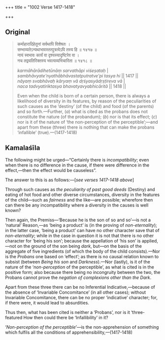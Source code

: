 +++
title = "1002 Verse 1417-1418"

+++
## Original 
>
> कर्माहारादिहेतूनां सर्वथापि विशेषतः ।  
> सम्भाव्यतेऽन्यथाभावस्तत्पुत्रत्वेऽपि तस्य हि ॥ १४१७ ॥  
> नायं स्वभावः कार्यं वा दृश्यस्यादृष्टिरेव वा ।  
> नच तद्व्यतिरिक्तस्य भवत्यव्यभिचारिता ॥ १४१८ ॥ 
>
> *karmāhārādihetūnāṃ sarvathāpi viśeṣataḥ* \|  
> *sambhāvyate'nyathābhāvastatputratve'pi tasya hi* \|\| 1417 \|\|  
> *nāyaṃ svabhāvaḥ kāryaṃ vā dṛśyasyādṛṣṭireva vā* \|  
> *naca tadvyatiriktasya bhavatyavyabhicāritā* \|\| 1418 \|\| 
>
> Even when the child is born of a certain person, there is always a likelihood of diversity in its features, by reason of the peculiarities of such causes as the ‘destiny’ (of the child) and food (of the parents) and so forth.—Further, (*a*) what is cited as the probans does not constitute the nature (of the probandum); (*b*) nor is that its effect; (*c*) nor is it of the nature of ‘the non-perception of the perceptible’;—and apart from these (three) there is nothing that can make the probans ‘infallible’ (true).—(1417-1418)



## Kamalaśīla

The following might be urged—“Certainly there is *incompatibility*; even when there is no difference in the cause, if there were difference in the effect,—then the effect would be causeless”.

The answer to this is as follows:—[*see verses 1417-1418 above*]

Through such causes as *the peculiarity of past good deeds* (Destiny) and eating of hot food and other diverse circumstances, diversity in the features of the child—such as *fairness* and the like—are possible; wherefore then can there be any incompatibility where a diversity in the causes is well known?

Then again, the Premiss—‘Because he is the son of so and so’—is not a ‘natural’ Reason,—as ‘being a product’ is (in the proving of *non-eternality*); in the latter case, ‘being a product’ can have no other character save that of *non-eternality*; while in the case in question it is not that there is no other character for ‘being his son’; because the appellation of ‘his son’ is applied,—not on the ground of the son being *dark*, but—on the basis of the aggregate of five ingredients (of which the body of the child consists).—Nor is the *Probans* one based on ‘effect’; as there is no causal relation known to subsist (between *Being his son* and *Darkness*).—Nor (lastly), is it of the nature of the ‘*non-perception* of the perceptible’, as what is cited is in the positive form; also because there being no incongruity between the two, the Probans cannot prove the *negation of complexions other than the Dark*.

Apart from these three there can be no Inferential Indicative,—because of the absence of ‘Invariable Concomitance’ (in all other cases); without Invariable Concomitance, there can be no proper ‘indicative’ character; for, if there were, it would lead to absurdities.

Thus then, what has been cited is neither a ‘Probans’, nor is it ‘three-featured How then could there be ‘Infallibility’ in it?

‘*Non-perception of the perceptible*’—is the non-apprehension of something which fulfils all the conditions of apprehensibility,—(1417-1418)


